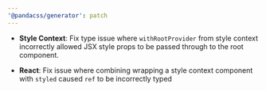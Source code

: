 ```yaml
---
'@pandacss/generator': patch
---
```


- **Style Context**: Fix type issue where `withRootProvider` from style context incorrectly allowed JSX style props to
  be passed through to the root component.

- **React**: Fix issue where combining wrapping a style context component with `styled` caused `ref` to be incorrectly
  typed
